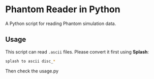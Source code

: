 # Phantom Reader in Python

A Python script for reading Phantom simulation data.

## Usage

This script can read `.ascii` files. Please convert it first using **Splash**:

```bash
splash to ascii disc_*
```


Then check the usage.py 
